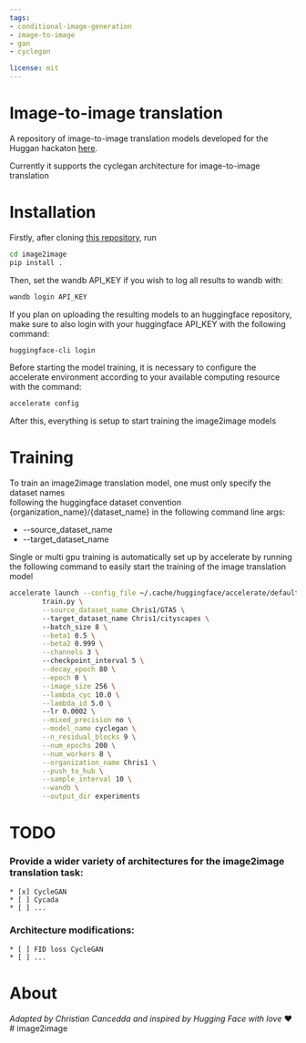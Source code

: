 ```yaml
---
tags:
- conditional-image-generation
- image-to-image
- gan
- cyclegan

license: mit
---
```


# Image-to-image translation
A repository of image-to-image translation models developed for the Huggan hackaton [here](https://github.com/huggingface/community-events/tree/main/huggan).   

Currently it supports the cyclegan architecture for image-to-image translation


# Installation

Firstly, after cloning [this repository](https://github.com/chris1nexus/image2image.git), run   
```bash
cd image2image
pip install .
```

Then, set the wandb API_KEY if you wish to log all results to wandb with:   
```bash
wandb login API_KEY
```

If you plan on uploading the resulting models to an huggingface repository, make sure to also login with your huggingface API_KEY with the following command:   
```bash
huggingface-cli login 
```

Before starting the model training, it is necessary to configure the accelerate environment according to your available computing resource with the command:  
```bash
accelerate config
```

After this, everything is setup to start training the image2image models



# Training
To train an image2image translation model, one must only specify the dataset names   
following the huggingface dataset convention {organization_name}/{dataset_name} in the following command line args:   
* --source_dataset_name
* --target_dataset_name 

Single or multi gpu training is automatically set up by accelerate by running the following command to easily start the training of the image translation model


```bash
accelerate launch --config_file ~/.cache/huggingface/accelerate/default_config.yaml \
        train.py \
        --source_dataset_name Chris1/GTA5 \ 
        --target_dataset_name Chris1/cityscapes \        
        --batch_size 8 \
        --beta1 0.5 \
        --beta2 0.999 \
        --channels 3 \ 
        --checkpoint_interval 5 \
        --decay_epoch 80 \
        --epoch 0 \
        --image_size 256 \
        --lambda_cyc 10.0 \
        --lambda_id 5.0 \ 
        --lr 0.0002 \
        --mixed_precision no \
        --model_name cyclegan \
        --n_residual_blocks 9 \
        --num_epochs 200 \
        --num_workers 8 \
        --organization_name Chris1 \
        --push_to_hub \
        --sample_interval 10 \
        --wandb \
        --output_dir experiments
```
# TODO

### Provide a wider variety of architectures for the image2image translation task:     
    * [x] CycleGAN   
    * [ ] Cycada    
    * [ ] ...       

### Architecture modifications:  
    * [ ] FID loss CycleGAN  
    * [ ] ...     


# About


_Adapted by Christian Cancedda and inspired by Hugging Face with love_ ❤️# image2image
